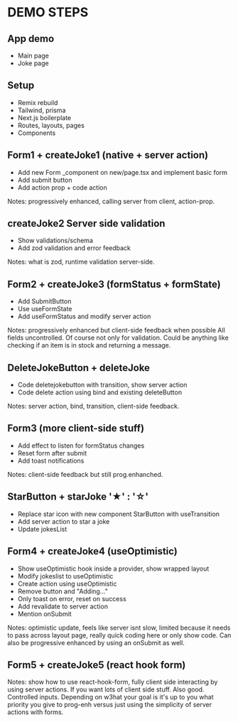 # DEMO STEPS

## App demo

- Main page
- Joke page

## Setup

- Remix rebuild
- Tailwind, prisma
- Next.js boilerplate
- Routes, layouts, pages
- Components

## Form1 + createJoke1 (native + server action)

- Add new Form _component on new/page.tsx and implement basic form
- Add submit button
- Add action prop + code action

Notes: progressively enhanced, calling server from client, action-prop.

## createJoke2 Server side validation

- Show validations/schema
- Add zod validation and error feedback

Notes: what is zod, runtime validation server-side.

## Form2 + createJoke3 (formStatus + formState)

- Add SubmitButton
- Use useFormState
- Add useFormStatus and modify server action

Notes: progressively enhanced but client-side feedback when possible All fields uncontrolled. Of course not only for validation. Could be anything like checking if an item is in stock and returning a message.

## DeleteJokeButton + deleteJoke

- Code deletejokebutton with transition, show server action
- Code delete action using bind and existing deleteButton

Notes: server action, bind, transition, client-side feedback.

## Form3 (more client-side stuff)

- Add effect to listen for formStatus changes
- Reset form after submit
- Add toast notifications

Notes: client-side feedback but still prog.enhanched.

## StarButton + starJoke '★' : '☆'

- Replace star icon with new component StarButton with useTransition
- Add server action to star a joke
- Update jokesList

## Form4 + createJoke4 (useOptimistic)

- Show useOptimistic hook inside a provider, show wrapped layout
- Modify jokeslist to useOptimistic
- Create action using useOptimistic
- Remove button and "Adding..."
- Only toast on error, reset on success
- Add revalidate to server action
- Mention onSubmit

Notes: optimistic update, feels like server isnt slow, limited because it needs to pass across layout page, really quick coding here or only show code. Can also be progressive enhanced by using an onSubmit as well.

## Form5 + createJoke5 (react hook form)

Notes: show how to use react-hook-form, fully client side interacting by using server actions. If you want lots of client side stuff. Also good. Controlled inputs.
Depending on w3hat your goal is it's up to you what priority you give to prog-enh versus just using the simplicity of server actions with forms.

